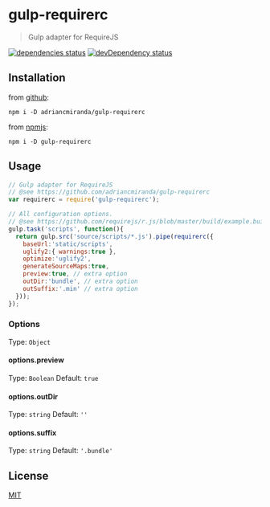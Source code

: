 # gulp-requirerc
> Gulp adapter for RequireJS

[![dependencies status][david_dependencies_status_image]][david_dependencies_status_url] 
[![devDependency status][david_devdependencies_status_image]][david_devdependencies_status_url]

<!-- david dependencies -->
[david_dependencies_status_image]: https://david-dm.org/adriancmiranda/gulp-requirerc.png?theme=shields.io
[david_dependencies_status_url]: https://david-dm.org/adriancmiranda/gulp-requirerc "dependencies status"

<!-- david devDependencies -->
[david_devdependencies_status_image]: https://david-dm.org/adriancmiranda/gulp-requirerc/dev-status.png?theme=shields.io
[david_devdependencies_status_url]: https://david-dm.org/adriancmiranda/gulp-requirerc#info=devDependencies "devDependencies status"

<!-- sourcegraph - views -->
[sourcegraph_views_image]: https://sourcegraph.com/api/repos/github.com/adriancmiranda/gulp-requirerc/counters/views.png
[sourcegraph_views_url]: https://sourcegraph.com/github.com/adriancmiranda/gulp-requirerc "views"


## Installation

from [github](https://github.com/adriancmiranda/gulp-requirerc "Github"):

```terminal
npm i -D adriancmiranda/gulp-requirerc
````

from [npmjs](https://www.npmjs.com/package/gulp-requirerc "NPM"):

```terminal
npm i -D gulp-requirerc
````

## Usage

```javascript
// Gulp adapter for RequireJS
// @see https://github.com/adriancmiranda/gulp-requirerc
var requirerc = require('gulp-requirerc');

// All configuration options.
// @see https://github.com/requirejs/r.js/blob/master/build/example.build.js
gulp.task('scripts', function(){
  return gulp.src('source/scripts/*.js').pipe(requirerc({
    baseUrl:'static/scripts',
    uglify2:{ warnings:true },
    optimize:'uglify2',
    generateSourceMaps:true,
    preview:true, // extra option
    outDir:'bundle', // extra option
    outSuffix:'.min' // extra option
  }));
});
```

### Options
Type: `Object`

#### options.preview
Type: `Boolean`
Default: `true`

#### options.outDir
Type: `string`
Default: `''`

#### options.suffix
Type: `string`
Default: `'.bundle'`


## License
[MIT](https://github.com/adriancmiranda/gulp-requirerc/blob/master/LICENSE "MIT LICENSE")
